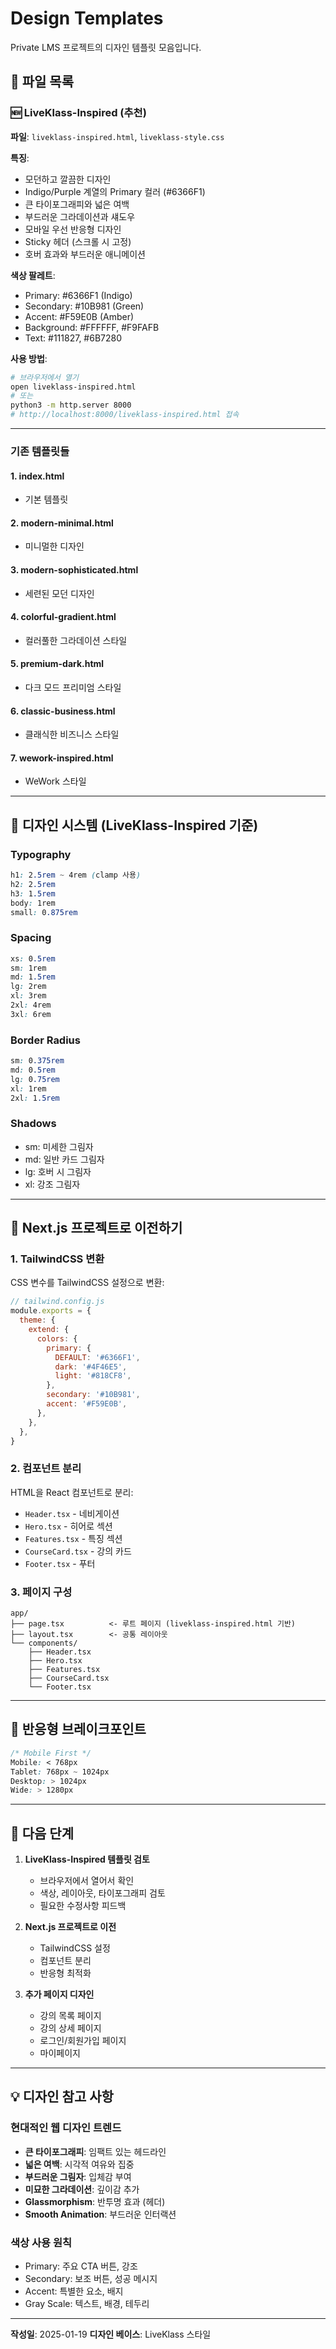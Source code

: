 # Design Templates

Private LMS 프로젝트의 디자인 템플릿 모음입니다.

## 📁 파일 목록

### 🆕 LiveKlass-Inspired (추천)
**파일**: `liveklass-inspired.html`, `liveklass-style.css`

**특징**:
- 모던하고 깔끔한 디자인
- Indigo/Purple 계열의 Primary 컬러 (#6366F1)
- 큰 타이포그래피와 넓은 여백
- 부드러운 그라데이션과 섀도우
- 모바일 우선 반응형 디자인
- Sticky 헤더 (스크롤 시 고정)
- 호버 효과와 부드러운 애니메이션

**색상 팔레트**:
- Primary: #6366F1 (Indigo)
- Secondary: #10B981 (Green)
- Accent: #F59E0B (Amber)
- Background: #FFFFFF, #F9FAFB
- Text: #111827, #6B7280

**사용 방법**:
```bash
# 브라우저에서 열기
open liveklass-inspired.html
# 또는
python3 -m http.server 8000
# http://localhost:8000/liveklass-inspired.html 접속
```

---

### 기존 템플릿들

#### 1. index.html
- 기본 템플릿

#### 2. modern-minimal.html
- 미니멀한 디자인

#### 3. modern-sophisticated.html
- 세련된 모던 디자인

#### 4. colorful-gradient.html
- 컬러풀한 그라데이션 스타일

#### 5. premium-dark.html
- 다크 모드 프리미엄 스타일

#### 6. classic-business.html
- 클래식한 비즈니스 스타일

#### 7. wework-inspired.html
- WeWork 스타일

---

## 🎨 디자인 시스템 (LiveKlass-Inspired 기준)

### Typography
```css
h1: 2.5rem ~ 4rem (clamp 사용)
h2: 2.5rem
h3: 1.5rem
body: 1rem
small: 0.875rem
```

### Spacing
```css
xs: 0.5rem
sm: 1rem
md: 1.5rem
lg: 2rem
xl: 3rem
2xl: 4rem
3xl: 6rem
```

### Border Radius
```css
sm: 0.375rem
md: 0.5rem
lg: 0.75rem
xl: 1rem
2xl: 1.5rem
```

### Shadows
- sm: 미세한 그림자
- md: 일반 카드 그림자
- lg: 호버 시 그림자
- xl: 강조 그림자

---

## 🚀 Next.js 프로젝트로 이전하기

### 1. TailwindCSS 변환
CSS 변수를 TailwindCSS 설정으로 변환:

```js
// tailwind.config.js
module.exports = {
  theme: {
    extend: {
      colors: {
        primary: {
          DEFAULT: '#6366F1',
          dark: '#4F46E5',
          light: '#818CF8',
        },
        secondary: '#10B981',
        accent: '#F59E0B',
      },
    },
  },
}
```

### 2. 컴포넌트 분리
HTML을 React 컴포넌트로 분리:
- `Header.tsx` - 네비게이션
- `Hero.tsx` - 히어로 섹션
- `Features.tsx` - 특징 섹션
- `CourseCard.tsx` - 강의 카드
- `Footer.tsx` - 푸터

### 3. 페이지 구성
```
app/
├── page.tsx          <- 루트 페이지 (liveklass-inspired.html 기반)
├── layout.tsx        <- 공통 레이아웃
└── components/
    ├── Header.tsx
    ├── Hero.tsx
    ├── Features.tsx
    ├── CourseCard.tsx
    └── Footer.tsx
```

---

## 📱 반응형 브레이크포인트

```css
/* Mobile First */
Mobile: < 768px
Tablet: 768px ~ 1024px
Desktop: > 1024px
Wide: > 1280px
```

---

## 🎯 다음 단계

1. **LiveKlass-Inspired 템플릿 검토**
   - 브라우저에서 열어서 확인
   - 색상, 레이아웃, 타이포그래피 검토
   - 필요한 수정사항 피드백

2. **Next.js 프로젝트로 이전**
   - TailwindCSS 설정
   - 컴포넌트 분리
   - 반응형 최적화

3. **추가 페이지 디자인**
   - 강의 목록 페이지
   - 강의 상세 페이지
   - 로그인/회원가입 페이지
   - 마이페이지

---

## 💡 디자인 참고 사항

### 현대적인 웹 디자인 트렌드
- **큰 타이포그래피**: 임팩트 있는 헤드라인
- **넓은 여백**: 시각적 여유와 집중
- **부드러운 그림자**: 입체감 부여
- **미묘한 그라데이션**: 깊이감 추가
- **Glassmorphism**: 반투명 효과 (헤더)
- **Smooth Animation**: 부드러운 인터랙션

### 색상 사용 원칙
- Primary: 주요 CTA 버튼, 강조
- Secondary: 보조 버튼, 성공 메시지
- Accent: 특별한 요소, 배지
- Gray Scale: 텍스트, 배경, 테두리

---

**작성일**: 2025-01-19
**디자인 베이스**: LiveKlass 스타일
